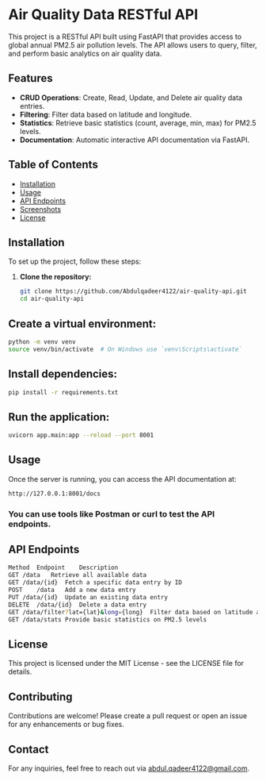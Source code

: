 # Air Quality Data RESTful API

This project is a RESTful API built using FastAPI that provides access to global annual PM2.5 air pollution levels. The API allows users to query, filter, and perform basic analytics on air quality data.

## Features

- **CRUD Operations**: Create, Read, Update, and Delete air quality data entries.
- **Filtering**: Filter data based on latitude and longitude.
- **Statistics**: Retrieve basic statistics (count, average, min, max) for PM2.5 levels.
- **Documentation**: Automatic interactive API documentation via FastAPI.

## Table of Contents

- [Installation](#installation)
- [Usage](#usage)
- [API Endpoints](#api-endpoints)
- [Screenshots](#screenshots)
- [License](#license)

## Installation

To set up the project, follow these steps:

1. **Clone the repository:**
   ```bash
   git clone https://github.com/Abdulqadeer4122/air-quality-api.git
   cd air-quality-api
   ```
## Create a virtual environment:
```bash
python -m venv venv
source venv/bin/activate  # On Windows use `venv\Scripts\activate`
```
## Install dependencies:
```bash 
pip install -r requirements.txt
```
## Run the application:

```bash
uvicorn app.main:app --reload --port 8001
```
## Usage
Once the server is running, you can access the API documentation at:
```bash
http://127.0.0.1:8001/docs
```
### You can use tools like Postman or curl to test the API endpoints.

## API Endpoints
```bash
Method	Endpoint	Description
GET	/data	Retrieve all available data
GET	/data/{id}	Fetch a specific data entry by ID
POST	/data	Add a new data entry
PUT	/data/{id}	Update an existing data entry
DELETE	/data/{id}	Delete a data entry
GET	/data/filter?lat={lat}&long={long}	Filter data based on latitude and longitude
GET	/data/stats	Provide basic statistics on PM2.5 levels
```
## License
This project is licensed under the MIT License - see the LICENSE file for details.
## Contributing
Contributions are welcome! Please create a pull request or open an issue for any enhancements or bug fixes.
## Contact
For any inquiries, feel free to reach out via abdul.qadeer4122@gmail.com.
